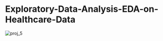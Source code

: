 # Exploratory-Data-Analysis-EDA-on-Healthcare-Data

![proj_5](https://github.com/user-attachments/assets/c4ef2659-874b-457a-b56a-49e74d541033)
